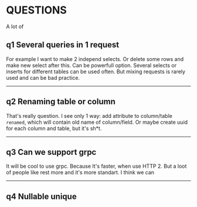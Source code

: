 # QUESTIONS
A lot of

## q1 Several queries in 1 request
For example I want to make 2 independ selects.
Or delete some rows and make new select after this.
Can be powerfull option. Several selects or inserts for different tables can be used often. But mixing requests is rarely used and can be bad practice.

---
## q2 Renaming table or column
That's really question. I see only 1 way: add attribute to column/table `renamed`, which will contain old name of column/field. Or maybe create uuid for each column and table, but it's sh*t.

---
## q3 Can we support grpc
It will be cool to use grpc. Because It's faster, when use HTTP 2. But a loot of people like rest more and it's more standart. I think we can

---
## q4 Nullable unique
   